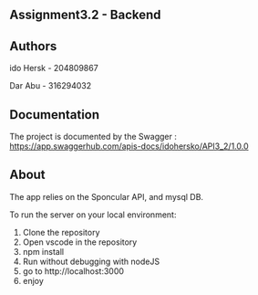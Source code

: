## Assignment3.2 - Backend

## Authors
ido Hersk - 204809867

Dar Abu - 316294032

## Documentation
The project is documented by the Swagger : https://app.swaggerhub.com/apis-docs/idohersko/API3_2/1.0.0

## About
The app relies on the Sponcular API, and mysql DB.

To run the server on your local environment:

1. Clone the repository
2. Open vscode in the repository 
3. npm install
4. Run without debugging with nodeJS
5. go to http://localhost:3000
6. enjoy

